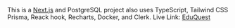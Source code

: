 This is a [Next.js](https://nextjs.org) and PostgreSQL project also uses TypeScript, Tailwind CSS Prisma, Reack hook, Recharts, Docker, and Clerk.
Live Link: [EduQuest](https://school-management-eduquest.vercel.app)
